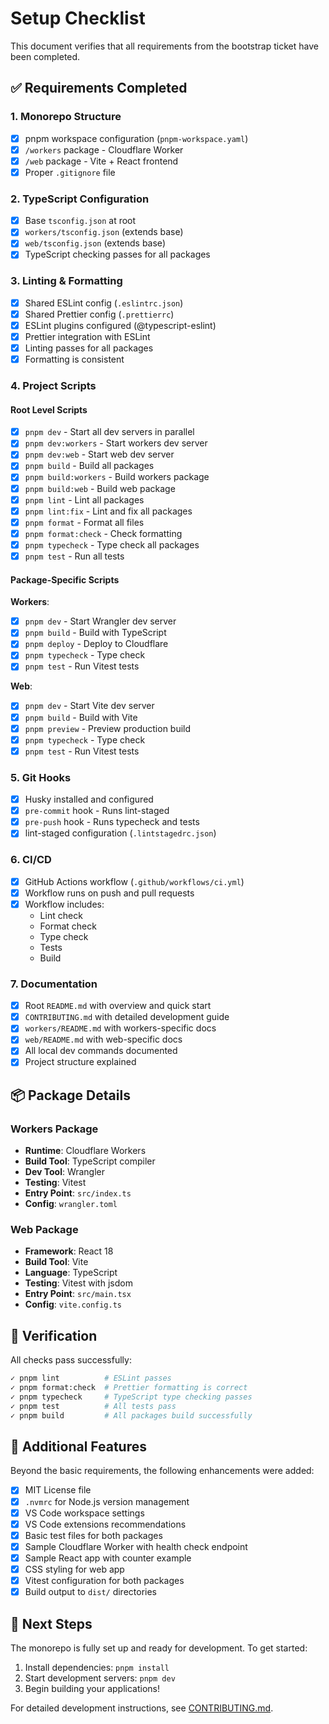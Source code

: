 # Setup Checklist

This document verifies that all requirements from the bootstrap ticket have been completed.

## ✅ Requirements Completed

### 1. Monorepo Structure

- [x] pnpm workspace configuration (`pnpm-workspace.yaml`)
- [x] `/workers` package - Cloudflare Worker
- [x] `/web` package - Vite + React frontend
- [x] Proper `.gitignore` file

### 2. TypeScript Configuration

- [x] Base `tsconfig.json` at root
- [x] `workers/tsconfig.json` (extends base)
- [x] `web/tsconfig.json` (extends base)
- [x] TypeScript checking passes for all packages

### 3. Linting & Formatting

- [x] Shared ESLint config (`.eslintrc.json`)
- [x] Shared Prettier config (`.prettierrc`)
- [x] ESLint plugins configured (@typescript-eslint)
- [x] Prettier integration with ESLint
- [x] Linting passes for all packages
- [x] Formatting is consistent

### 4. Project Scripts

#### Root Level Scripts

- [x] `pnpm dev` - Start all dev servers in parallel
- [x] `pnpm dev:workers` - Start workers dev server
- [x] `pnpm dev:web` - Start web dev server
- [x] `pnpm build` - Build all packages
- [x] `pnpm build:workers` - Build workers package
- [x] `pnpm build:web` - Build web package
- [x] `pnpm lint` - Lint all packages
- [x] `pnpm lint:fix` - Lint and fix all packages
- [x] `pnpm format` - Format all files
- [x] `pnpm format:check` - Check formatting
- [x] `pnpm typecheck` - Type check all packages
- [x] `pnpm test` - Run all tests

#### Package-Specific Scripts

**Workers**:

- [x] `pnpm dev` - Start Wrangler dev server
- [x] `pnpm build` - Build with TypeScript
- [x] `pnpm deploy` - Deploy to Cloudflare
- [x] `pnpm typecheck` - Type check
- [x] `pnpm test` - Run Vitest tests

**Web**:

- [x] `pnpm dev` - Start Vite dev server
- [x] `pnpm build` - Build with Vite
- [x] `pnpm preview` - Preview production build
- [x] `pnpm typecheck` - Type check
- [x] `pnpm test` - Run Vitest tests

### 5. Git Hooks

- [x] Husky installed and configured
- [x] `pre-commit` hook - Runs lint-staged
- [x] `pre-push` hook - Runs typecheck and tests
- [x] lint-staged configuration (`.lintstagedrc.json`)

### 6. CI/CD

- [x] GitHub Actions workflow (`.github/workflows/ci.yml`)
- [x] Workflow runs on push and pull requests
- [x] Workflow includes:
  - Lint check
  - Format check
  - Type check
  - Tests
  - Build

### 7. Documentation

- [x] Root `README.md` with overview and quick start
- [x] `CONTRIBUTING.md` with detailed development guide
- [x] `workers/README.md` with workers-specific docs
- [x] `web/README.md` with web-specific docs
- [x] All local dev commands documented
- [x] Project structure explained

## 📦 Package Details

### Workers Package

- **Runtime**: Cloudflare Workers
- **Build Tool**: TypeScript compiler
- **Dev Tool**: Wrangler
- **Testing**: Vitest
- **Entry Point**: `src/index.ts`
- **Config**: `wrangler.toml`

### Web Package

- **Framework**: React 18
- **Build Tool**: Vite
- **Language**: TypeScript
- **Testing**: Vitest with jsdom
- **Entry Point**: `src/main.tsx`
- **Config**: `vite.config.ts`

## 🧪 Verification

All checks pass successfully:

```bash
✓ pnpm lint          # ESLint passes
✓ pnpm format:check  # Prettier formatting is correct
✓ pnpm typecheck     # TypeScript type checking passes
✓ pnpm test          # All tests pass
✓ pnpm build         # All packages build successfully
```

## 🎯 Additional Features

Beyond the basic requirements, the following enhancements were added:

- [x] MIT License file
- [x] `.nvmrc` for Node.js version management
- [x] VS Code workspace settings
- [x] VS Code extensions recommendations
- [x] Basic test files for both packages
- [x] Sample Cloudflare Worker with health check endpoint
- [x] Sample React app with counter example
- [x] CSS styling for web app
- [x] Vitest configuration for both packages
- [x] Build output to `dist/` directories

## 🚀 Next Steps

The monorepo is fully set up and ready for development. To get started:

1. Install dependencies: `pnpm install`
2. Start development servers: `pnpm dev`
3. Begin building your applications!

For detailed development instructions, see [CONTRIBUTING.md](./CONTRIBUTING.md).
